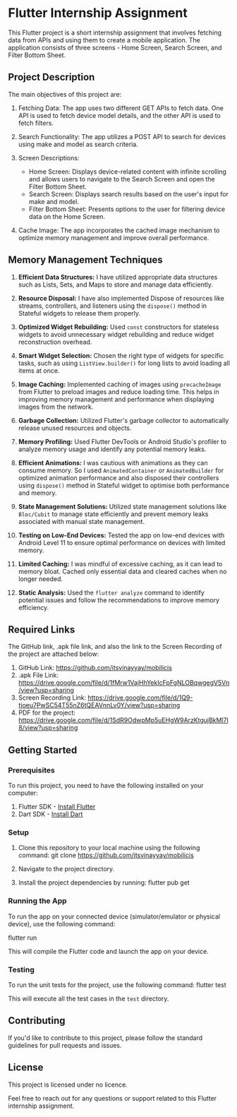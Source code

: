 # Flutter Internship Assignment

This Flutter project is a short internship assignment that involves fetching data from APIs and using them to create a mobile application. The application consists of three screens - Home Screen, Search Screen, and Filter Bottom Sheet.

## Project Description

The main objectives of this project are:

1. Fetching Data: The app uses two different GET APIs to fetch data. One API is used to fetch device model details, and the other API is used to fetch filters.

2. Search Functionality: The app utilizes a POST API to search for devices using make and model as search criteria.

3. Screen Descriptions:
    - Home Screen: Displays device-related content with infinite scrolling and allows users to navigate to the Search Screen and open the Filter Bottom Sheet.
    - Search Screen: Displays search results based on the user's input for make and model.
    - Filter Bottom Sheet: Presents options to the user for filtering device data on the Home Screen.

4. Cache Image: The app incorporates the cached image mechanism to optimize memory management and improve overall performance.

## Memory Management Techniques

1. **Efficient Data Structures:** I have utilized appropriate data structures such as Lists, Sets, and Maps to store and manage data efficiently.

2. **Resource Disposal:** I have also implemented Dispose of resources like streams, controllers, and listeners using the `dispose()` method in Stateful widgets to release them properly.

3. **Optimized Widget Rebuilding:** Used `const` constructors for stateless widgets to avoid unnecessary widget rebuilding and reduce widget reconstruction overhead.

4. **Smart Widget Selection:** Chosen the right type of widgets for specific tasks, such as using `ListView.builder()` for long lists to avoid loading all items at once.

5. **Image Caching:** Implemented caching of images using `precacheImage` from Flutter to preload images and reduce loading time. This helps in improving memory management and performance when displaying images from the network.

6. **Garbage Collection:** Utilized Flutter's garbage collector to automatically release unused resources and objects.

7. **Memory Profiling:** Used Flutter DevTools or Android Studio's profiler to analyze memory usage and identify any potential memory leaks.

8. **Efficient Animations:** I was cautious with animations as they can consume memory. So I used `AnimatedContainer` or `AnimatedBuilder` for optimized animation performance and also disposed their controllers using `dispose()` method in Stateful widget to optimise both performance and memory.

9. **State Management Solutions:** Utilized state management solutions like `Bloc/Cubit` to manage state efficiently and prevent memory leaks associated with manual state management.

10. **Testing on Low-End Devices:** Tested the app on low-end devices with Android Level 11 to ensure optimal performance on devices with limited memory.

11. **Limited Caching:** I was mindful of excessive caching, as it can lead to memory bloat. Cached only essential data and cleared caches when no longer needed.

12. **Static Analysis:** Used the `flutter analyze` command to identify potential issues and follow the recommendations to improve memory efficiency.

## Required Links
The GitHub link, .apk file link, and also the link to the Screen Recording of the project are attached below:

1. GitHub Link: https://github.com/itsvinayyay/mobilicis
2. .apk File Link: https://drive.google.com/file/d/1fMrw1VajHhYekIcFpFgNLOBqwgegV5Vn/view?usp=sharing
3. Screen Recording Link: https://drive.google.com/file/d/1Q9-tjoeu7PwSC54T55nZ6tQEAVnnLv0Y/view?usp=sharing
4. PDF for the project: https://drive.google.com/file/d/1SdR9OdwpMp5uEHgW9ArzKtgujBkMl7l8/view?usp=sharing

## Getting Started

### Prerequisites

To run this project, you need to have the following installed on your computer:

1. Flutter SDK - [Install Flutter](https://flutter.dev/docs/get-started/install)
2. Dart SDK - [Install Dart](https://dart.dev/get-dart)

### Setup

1. Clone this repository to your local machine using the following command:
   git clone https://github.com/itsvinayyay/mobilicis


2. Navigate to the project directory.


3. Install the project dependencies by running:
   flutter pub get


### Running the App

To run the app on your connected device (simulator/emulator or physical device), use the following command:

flutter run

This will compile the Flutter code and launch the app on your device.

### Testing

To run the unit tests for the project, use the following command:
flutter test

This will execute all the test cases in the `test` directory.

## Contributing

If you'd like to contribute to this project, please follow the standard guidelines for pull requests and issues.

## License

This project is licensed under no licence.

Feel free to reach out for any questions or support related to this Flutter internship assignment.








